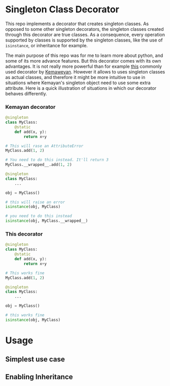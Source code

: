 # Singleton Class Decorator

This repo implements a decorator that creates singleton classes. As opposed to some other singleton decorators,
the singleton classes created through this decorator are true classes. As a consequence,
every operation supported by classes is supported by the singleton classes, like the use of `isinstance`,
or inheritance for example.

The main purpose of this repo was for me to learn more about python, and some of its more advance features. But this decorator comes with its own advantages. It is not really more powerful than for example [this](https://github.com/Kemaweyan/singleton_decorator) commonly used decorator by [Kemaweyan](https://github.com/Kemaweyan). However it allows to uses singleton classes as actual classes, and therefore it might be more intuitive to use in situations where Kemayan's singleton object need to use some extra attribute. Here is a quick illustration of situations in which our decorator behaves differently.

### Kemayan decorator
```python
@singleton
class MyClass:
    @static
    def add(x, y):
        return x+y

# This will rase an AttributeError
MyClass.add(1, 2)

# You need to do this instead. It'll return 3
MyClass.__wrapped__.add(1, 2)
```

```python
@singleton
class MyClass:
    ...

obj = MyClass()

# this will raise an error
isinstance(obj, MyClass)

# you need to do this instead
isinstance(obj, MyClass.__wrapped__)
```

### This decorator

```python
@singleton
class MyClass:
    @static
    def add(x, y):
        return x+y

# This works fine
MyClass.add(1, 2)
```

```python
@singleton
class MyClass:
    ...

obj = MyClass()

# this works fine
isinstance(obj, MyClass)
```

# Usage

## Simplest use case

## Enabling Inheritance
